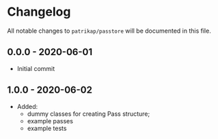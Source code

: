 # Changelog

All notable changes to `patrikap/passtore` will be documented in this file.

## 0.0.0 - 2020-06-01
- Initial commit

## 1.0.0 - 2020-06-02
- Added:
    - dummy classes for creating Pass structure;
    - example passes
    - example tests
